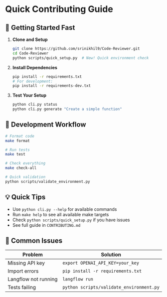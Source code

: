 # Quick Contributing Guide

## 🚀 Getting Started Fast

1. **Clone and Setup**
   ```bash
   git clone https://github.com/srinikhil9/Code-Reviewer.git
   cd Code-Reviewer
   python scripts/quick_setup.py  # New! Quick environment check
   ```

2. **Install Dependencies**
   ```bash
   pip install -r requirements.txt
   # For development:
   pip install -r requirements-dev.txt
   ```

3. **Test Your Setup**
   ```bash
   python cli.py status
   python cli.py generate "Create a simple function"
   ```

## 🔧 Development Workflow

```bash
# Format code
make format

# Run tests
make test

# Check everything
make check-all

# Quick validation
python scripts/validate_environment.py
```

## 💡 Quick Tips

- Use `python cli.py --help` for available commands
- Run `make help` to see all available make targets
- Check `python scripts/quick_setup.py` if you have issues
- See full guide in `CONTRIBUTING.md`

## 🐛 Common Issues

| Problem | Solution |
|---------|----------|
| Missing API key | `export OPENAI_API_KEY=your_key` |
| Import errors | `pip install -r requirements.txt` |
| Langflow not running | `langflow run` |
| Tests failing | `python scripts/validate_environment.py` |
